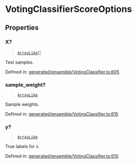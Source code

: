 # VotingClassifierScoreOptions

## Properties

### X?

> [`ArrayLike`](../types/ArrayLike.md)[]

Test samples.

Defined in:  [generated/ensemble/VotingClassifier.ts:605](https://github.com/transitive-bullshit/scikit-learn-ts/blob/122b3c0/packages/sklearn/src/generated/ensemble/VotingClassifier.ts#L605)

### sample\_weight?

> [`ArrayLike`](../types/ArrayLike.md)

Sample weights.

Defined in:  [generated/ensemble/VotingClassifier.ts:615](https://github.com/transitive-bullshit/scikit-learn-ts/blob/122b3c0/packages/sklearn/src/generated/ensemble/VotingClassifier.ts#L615)

### y?

> [`ArrayLike`](../types/ArrayLike.md)

True labels for `X`.

Defined in:  [generated/ensemble/VotingClassifier.ts:610](https://github.com/transitive-bullshit/scikit-learn-ts/blob/122b3c0/packages/sklearn/src/generated/ensemble/VotingClassifier.ts#L610)
